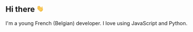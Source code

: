 ## Hi there <img src="https://raw.githubusercontent.com/CecemelDev/CecemelDev/main/wave.gif" width="20px">

I'm a young French (Belgian) developer.
I love using JavaScript and Python.
